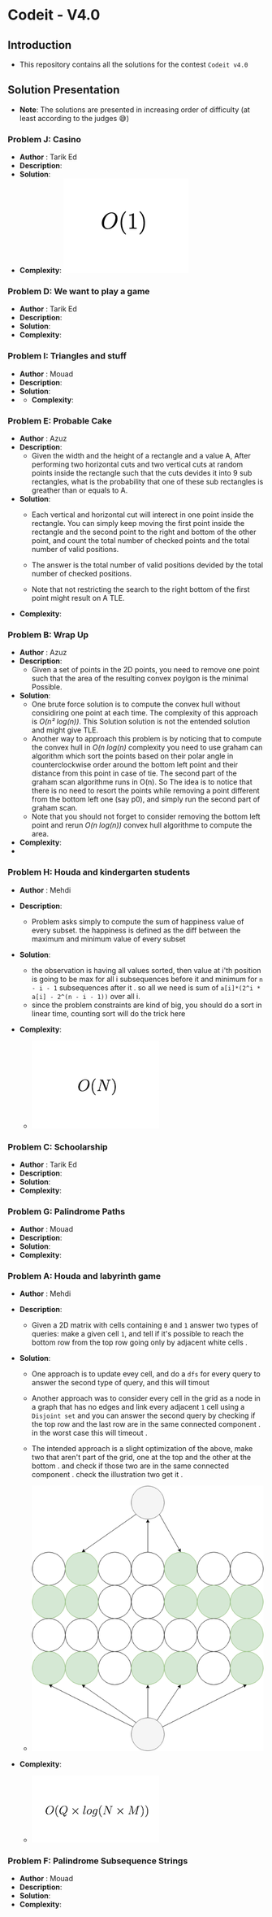 # Codeit - V4.0

## Introduction

- This repository contains all the solutions for the contest `Codeit v4.0`

## Solution Presentation

- **Note**: The solutions are presented in increasing order of difficulty (at least according to the judges 😅)

### Problem J:  Casino

- **Author** : Tarik Ed
- **Description**:
- **Solution**:
- **Complexity**:
![constant time](etc/o1.png)

### Problem D: We want to play a game
- **Author** : Tarik Ed
- **Description**:
- **Solution**:
- **Complexity**:
### Problem I: Triangles and stuff
- **Author** : Mouad
- **Description**:
- **Solution**:
- - **Complexity**:

### Problem E: Probable Cake

- **Author** : Azuz
- **Description**:
  - Given the width and the height of a rectangle and a value A, After performing two horizontal cuts and two vertical cuts at random points inside the rectangle such that the cuts devides it into 9 sub rectangles, what is the probability that one of these sub rectangles is greather than or equals to A.
- **Solution**:
   - Each vertical and horizontal cut will interect in one point inside the rectangle. You can simply keep moving the first point inside the rectangle and the second point to the right and bottom of the other point, and count the total number of checked points and the total number of valid positions.

   - The answer is the total number of valid positions devided by the total number of checked positions.

  -  Note that not restricting the search to the right bottom of the first point might result on A TLE.
- **Complexity**:

### Problem B: Wrap Up
- **Author** : Azuz
- **Description**:
  - Given a set of points in the 2D points, you need to remove one point such that the area of the resulting convex poylgon is the minimal Possible. 
- **Solution**:
  - One brute force solution is to compute the convex hull without considiring one point at each time. The complexity of this approach is _O(n² log(n))_. This Solution solution is not the entended solution and might give TLE.
  - Another way to approach this problem is by noticing that to compute the convex hull in _O(n log(n)_ complexity you need to use graham can algorithm which sort the points based on their polar angle in counterclockwise order around the bottom left point and their distance from this point in case of tie. The second part of the graham scan algorithme runs in O(n). So The idea is to notice that there is no need to resort the points while removing a point different from the bottom left one (say p0), and simply run the second part of graham scan. 
  - Note that you should not forget to consider removing the bottom left point and rerun _O(n log(n))_ convex hull algorithme to compute the area.
- **Complexity**:
-
### Problem H: Houda and kindergarten students
- **Author** : Mehdi
- **Description**:
    - Problem asks simply to compute the sum of happiness value of every subset. the happiness is defined as the diff between
    the maximum and minimum value of every subset
- **Solution**:
  - the observation is having all values sorted, then value at i'th position is going to be max for all i subsequences before it and minimum for `n - i - 1`  subsequences after it . so all we need is sum of `a[i]*(2^i * a[i] - 2^(n - i - 1))` over all i.
  - since the problem constraints are kind of big, you should do a sort in linear time, counting sort will do the trick here

- **Complexity**:

  - ![linear time](etc/on.png)

### Problem C: Schoolarship

- **Author** : Tarik Ed
- **Description**:
- **Solution**:
- **Complexity**:

### Problem G: Palindrome Paths

- **Author** : Mouad
- **Description**:
- **Solution**:
- **Complexity**:

### Problem A: Houda and labyrinth game

- **Author** : Mehdi
- **Description**:
  - Given a 2D matrix with cells containing `0` and `1` answer two types of queries: make a given cell `1`, and tell if
    it's possible to reach the bottom row from the top row going only by adjacent white cells .

- **Solution**:
  - One approach is to update evey cell, and do a `dfs` for every query to answer the second type of query, and this will timout
  - Another approach was to consider every cell in the grid as a node in a graph that has no edges and link every adjacent
    `1` cell using a `Disjoint set` and you can answer the second query by checking if the top row and the last row are in the
    same connected component . in the worst case this will timeout .
  - The intended approach is a slight optimization of the above, make two that aren't part of the grid, one at the top and the other at the bottom . and check if those two are in the same connected component . check the illustration two get it .


  - ![Grid description](etc/grid.png)

- **Complexity**:
    - ![(oqlognm)](etc/oqlognm.png)

### Problem F: Palindrome Subsequence Strings

- **Author** : Mouad
- **Description**:
- **Solution**:
- **Complexity**:




